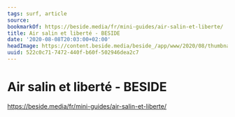 ```yaml
---
tags: surf, article
source:
bookmarkOf: https://beside.media/fr/mini-guides/air-salin-et-liberte/
title: Air salin et liberté - BESIDE
date: '2020-08-08T20:03:00+02:00'
headImage: https://content.beside.media/beside_/app/www/2020/08/thumbnail-fb.png
uuid: 522c0c71-7472-440f-b60f-502946dea2c7
---
```


# Air salin et liberté - BESIDE
https://beside.media/fr/mini-guides/air-salin-et-liberte/
